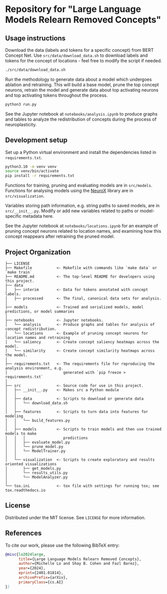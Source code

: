 # Repository for "Large Language Models Relearn Removed Concepts"


## Usage instructions

Download the data (labels and tokens for a specific concept) from BERT Concept Net. Use `src/data/download_data.sh` to download labels and tokens for the concept of locations - feel free to modify the script if needed.

```sh
./src/data/download_data.sh
```

Run the methodology to generate data about a model which undergoes ablation and retraining. This will build a base model, prune the top concept neurons, retrain the model and generate data about top activating neurons and top activating tokens throughout the process.

```sh
python3 run.py
```

See the Jupyter notebook at `notebooks/analysis.ipynb` to produce graphs and tables to analyze the redistribution of concepts during the process of neuroplasticity.

## Development setup

Set up a Python virtual environment and install the dependencies listed in `requirements.txt`.

```sh
python3.10 -m venv venv
source venv/bin/activate
pip install -r requirements.txt
```

Functions for training, pruning and evaluating models are in `src/models`. Functions for analysing models using the [NeuroX](https://neurox.qcri.org/docs/index.html#) library are in `src/visualization`.

Variables storing path information, e.g. string paths to saved models, are in `src/__init__.py`. Modify or add new variables related to paths or model-specific metadata here.

See the Jupyter notebook at `notebooks/locations.ipynb` for an example of pruning concept neurons related to location names, and examining how this concept reappears after retraining the pruned model.


## Project Organization

    ├── LICENSE
    ├── Makefile           <- Makefile with commands like `make data` or `make train`
    ├── README.md          <- The top-level README for developers using this project.
    ├── data
    │   ├── interim        <- Data for tokens annotated with concept labels.
    │   ├── processed      <- The final, canonical data sets for analysis.
    │
    ├── models             <- Trained and serialized models, model predictions, or model summaries
    │
    ├── notebooks          <- Jupyter notebooks.
    │   └── analysis       <- Produce graphs and tables for analysis of concept redistribution.
    │   └── locations      <- Example of pruning concept neurons for location names and retraining
    │   └── saliency       <- Create concept saliency heatmaps across the model.
    │   └── similarity     <- Create concept similarity heatmaps across the model.
    │
    ├── requirements.txt   <- The requirements file for reproducing the analysis environment, e.g.
    │                         generated with `pip freeze > requirements.txt`
    │
    ├── src                <- Source code for use in this project.
    │   ├── __init__.py    <- Makes src a Python module
    │   │
    │   ├── data           <- Scripts to download or generate data
    │   │   └── download_data.sh
    │   │
    │   ├── features       <- Scripts to turn data into features for modeling
    │   │   └── build_features.py
    │   │
    │   ├── models         <- Scripts to train models and then use trained models to make
    │   │   │                 predictions
    │   │   ├── evaluate_model.py
    │   │   └── prune_model.py
    │   │   └── ModelTrainer.py
    │   │
    │   └── visualization  <- Scripts to create exploratory and results oriented visualizations
    │       ├── get_models.py
    │       └── results_utils.py
    │       └── ModelAnalyzer.py
    │
    └── tox.ini            <- tox file with settings for running tox; see tox.readthedocs.io

## License

Distributed under the MIT license. See `LICENSE` for more information.

## References

To cite our work, please use the following BibTeX entry:


```bibtex
@misc{lo2024large,
      title={Large Language Models Relearn Removed Concepts}, 
      author={Michelle Lo and Shay B. Cohen and Fazl Barez},
      year={2024},
      eprint={2401.01814},
      archivePrefix={arXiv},
      primaryClass={cs.AI}
}}
